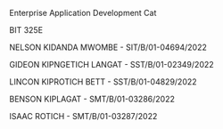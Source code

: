 Enterprise Application Development Cat

BIT 325E

NELSON KIDANDA MWOMBE     -      SIT/B/01-04694/2022 

GIDEON KIPNGETICH LANGAT   -     SST/B/01-02349/2022

LINCON KIPROTICH BETT     -      SST/B/01-04829/2022

BENSON KIPLAGAT         -        SMT/B/01-03286/2022

ISAAC ROTICH            -        SMT/B/01-03287/2022 
